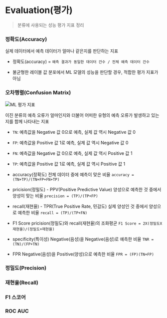# Evaluation(평가)

> 분류에 사용되는 성능 평가 지표 정리



### 정확도(Accuracy)

실제 데이터에서 예측 데이터가 얼마나 같은지를 판단하는 지표

- 정확도(accuracy)  = `예측 결과가 동일한 데이터 건수 / 전체 예측 데이터 건수`

- 불균형한 레이블 값 분포에서 ML 모델의 성능을 판단할 경우, 적합한 평가 지표가 아님

### 오차행렬(Confusion Matrix)

![ML 평가 지표](https://blog.kakaocdn.net/dn/PcgVI/btqDZNi6bUG/LxH7xucizjhIbrkLo6AwlK/img.png)

이진 분류의 예측 오류가 얼마인지와 더불어 어떠한 유형의 예측 오류가 발생하고 있는지를 함께 나타내는 지표

- `TN`: 예측값을 Negative 값 0으로 예측, 실제 값 역시 Negative 값 0
- `FP`: 예측값을 Positive 값 1로 예측, 실제 값 역시 Negative 값 0
- `FN`: 예측값을 Negative 값 0으로 예측, 실제 값 역시  Positive 값 1
- `TP`: 예측값을  Positive 값 1로 예측, 실제 값 역시  Positive 값 1



- accuracy(정확도) 
    전체 데이터 중에 예측이 맞은 비율
    `accuracy = (TN+TP)/(TN+FP+FN+TP)`
- pricision(정밀도) - PPV(Positive Predictive Value)
    양성으로 예측한 것 중에서 양성이 맞는 비율
    `precision = (TP)/(TP+FP)`
- recall(재현율) - TPR(True Positive Rate, 민감도)
    실제 양성인 것 중에서 양성으로 예측한 비율
    `recall = (TP)/(TP+FN)`
- F1 Score
    pricision(정밀도)와 recall(재현율)의 조화평균
    `F1 Score = 2X(정밀도X재현율)/(정밀도+재현율)`
- specificity(특이성)
    Negative(음성)을 Negative(음성)로 예측한 비율
    `TNR = (TN)/(FP+TN)`
- FPR
    Negative(음성)을 Positive(양성)으로 예측한 비율
    `FPR = (FP)(TN+FP)`



### 정밀도(Precision)



### 재현율(Recall)



### F1 스코어



### ROC AUC